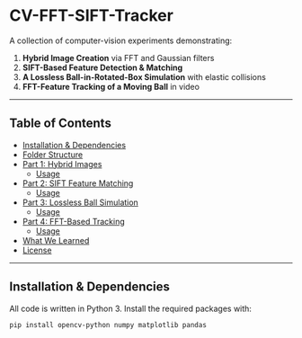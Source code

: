 # CV-FFT-SIFT-Tracker

A collection of computer-vision experiments demonstrating:

1. **Hybrid Image Creation** via FFT and Gaussian filters  
2. **SIFT-Based Feature Detection & Matching**  
3. **A Lossless Ball-in-Rotated-Box Simulation** with elastic collisions  
4. **FFT-Feature Tracking of a Moving Ball** in video  

---

## Table of Contents

- [Installation & Dependencies](#installation--dependencies)  
- [Folder Structure](#folder-structure)  
- [Part 1: Hybrid Images](#part-1-hybrid-images)  
  - [Usage](#usage-hybrid)  
- [Part 2: SIFT Feature Matching](#part-2-sift-feature-matching)  
  - [Usage](#usage-sift)  
- [Part 3: Lossless Ball Simulation](#part-3-lossless-ball-simulation)  
  - [Usage](#usage-simulation)  
- [Part 4: FFT-Based Tracking](#part-4-fft-based-tracking)  
  - [Usage](#usage-tracking)  
- [What We Learned](#what-we-learned)  
- [License](#license)

---

## Installation & Dependencies

All code is written in Python 3. Install the required packages with:

```bash
pip install opencv-python numpy matplotlib pandas
